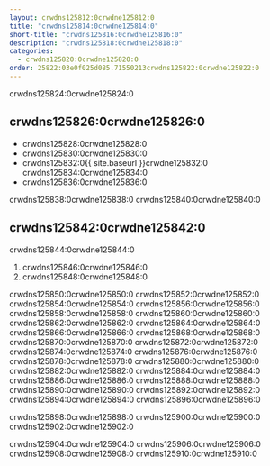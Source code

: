 ```yaml
---
layout: crwdns125812:0crwdne125812:0
title: "crwdns125814:0crwdne125814:0"
short-title: "crwdns125816:0crwdne125816:0"
description: "crwdns125818:0crwdne125818:0"
categories:
  - crwdns125820:0crwdne125820:0
order: 25822:03e0f025d085.71550213crwdns125822:0crwdne125822:0
---
```

crwdns125824:0crwdne125824:0

## crwdns125826:0crwdne125826:0

- crwdns125828:0crwdne125828:0
- crwdns125830:0crwdne125830:0
- crwdns125832:0{{ site.baseurl }}crwdne125832:0 crwdns125834:0crwdne125834:0 
- crwdns125836:0crwdne125836:0

crwdns125838:0crwdne125838:0 crwdns125840:0crwdne125840:0

## crwdns125842:0crwdne125842:0

crwdns125844:0crwdne125844:0

1. crwdns125846:0crwdne125846:0
2. crwdns125848:0crwdne125848:0

crwdns125850:0crwdne125850:0 crwdns125852:0crwdne125852:0 crwdns125854:0crwdne125854:0 crwdns125856:0crwdne125856:0 crwdns125858:0crwdne125858:0 crwdns125860:0crwdne125860:0 crwdns125862:0crwdne125862:0 crwdns125864:0crwdne125864:0 crwdns125866:0crwdne125866:0 crwdns125868:0crwdne125868:0 crwdns125870:0crwdne125870:0 crwdns125872:0crwdne125872:0 crwdns125874:0crwdne125874:0 crwdns125876:0crwdne125876:0 crwdns125878:0crwdne125878:0 crwdns125880:0crwdne125880:0 crwdns125882:0crwdne125882:0 crwdns125884:0crwdne125884:0 crwdns125886:0crwdne125886:0 crwdns125888:0crwdne125888:0 crwdns125890:0crwdne125890:0 crwdns125892:0crwdne125892:0 crwdns125894:0crwdne125894:0 crwdns125896:0crwdne125896:0

crwdns125898:0crwdne125898:0 crwdns125900:0crwdne125900:0 crwdns125902:0crwdne125902:0

crwdns125904:0crwdne125904:0 crwdns125906:0crwdne125906:0 crwdns125908:0crwdne125908:0 crwdns125910:0crwdne125910:0